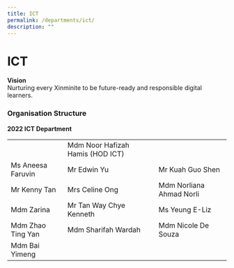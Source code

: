 ```yaml
---
title: ICT
permalink: /departments/ict/
description: ""
---
```

# **ICT**

**Vision**   
Nurturing every Xinminite to be future-ready and responsible digital learners.

### Organisation Structure

**2022 ICT Department**

|  	|  	|  	|
|---	|---	|---	|
| 	| Mdm Noor Hafizah Hamis (HOD ICT) 	|  	|
| Ms Aneesa Faruvin 	| Mr Edwin Yu 	| Mr Kuah Guo Shen 	|
| Mr Kenny Tan 	| Mrs Celine Ong 	| Mdm Norliana Ahmad Norli 	|
| Mdm Zarina 	| Mr Tan Way Chye Kenneth 	| Ms Yeung E-Liz 	|
| Mdm Zhao Ting Yan 	| Mdm Sharifah Wardah 	| Mdm Nicole De Souza 	|
| Mdm Bai Yimeng 	|  	|  	|